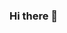 ### Hi there 👋

<!--
**Quantumania23/Quantumania23** is a ✨ _special_ ✨ repository because its `README.md` (this file) appears on your GitHub profile.

Here are some ideas to get you started:

- 🔭 I’m currently working on ...Js and React js
- 🌱 I’m currently learning ...Node js and firebase
- 👯 I’m looking to collaborate on ...
- 💬 Ask me about ...Front end development
- 📫 How to reach me: ...
- 😄 Pronouns: ...
- ⚡ Fun fact: ...
-->
